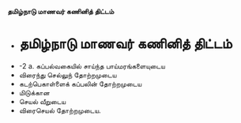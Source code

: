 **தமிழ்நாடு மாணவர் கணினித் திட்டம்**
- # தமிழ்நாடு மாணவர் கணினித் திட்டம்
- -2 a. கப்பல்வகையில் சாய்ந்த பாய்மரங்களையுடைய
- விரைந்து  செல்லுந் தோற்றமுடைய
- கடற்பெகாள்ளைக் கப்பலின் தோற்றமுடைய
- மிடுக்கான
- செயல் வீறுடைய
- விரைசெயல் தோற்றமுடைய.

